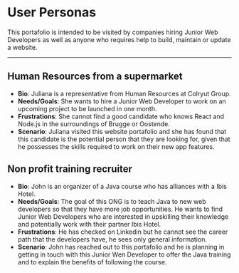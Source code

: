 # User Personas

This portafolio is intended to be visited by companies hiring Junior Web
Developers as well as anyone who requires help to build, maintain or update a
website.

---

## Human Resources from a supermarket

- **Bio**: Juliana is a representative from Human Resources at Colryut Group.
- **Needs/Goals**: She wants to hire a Junior Web Developer to work on an
  upcoming project to be launched in one month.
- **Frustrations**: She cannot find a good candidate who knows React and Node.js
  in the surroundings of Brugge or Oostende.
- **Scenario**: Juliana visited this website portafolio and she has found that
  this candidate is the potential person that they are looking for, given that
  he possesses the skills required to work on their new app features.

## Non profit training recruiter

- **Bio**: John is an organizer of a Java course who has alliances with a Ibis
  Hotel.
- **Needs/Goals**: The goal of this ONG is to teach Java to new web developers
  so that they have more job opportunities. He wants to find Junior Web
  Developers who are interested in upskilling their knowledge and potentially
  work with their partner Ibis Hotel.
- **Frustrations**: He has checked on Linkedin but he cannot see the career path
  that the developers have, he sees only general information.
- **Scenario**: John has reached out to this portafolio and he is planning in
  getting in touch with this Junior Wen Developer to offer the Java training and
  to explain the benefits of following the course.
